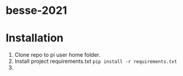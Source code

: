 # besse-2021

# Installation
1. Clone repo to pi user home folder.
1. Install project requirements.txt
```pip install -r requirements.txt```
1. 
